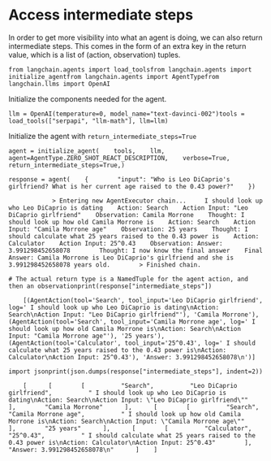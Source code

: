 Access intermediate steps
=========================

In order to get more visibility into what an agent is doing, we can also return intermediate steps. This comes in the form of an extra key in the return value, which is a list of (action, observation) tuples.

    from langchain.agents import load_toolsfrom langchain.agents import initialize_agentfrom langchain.agents import AgentTypefrom langchain.llms import OpenAI

Initialize the components needed for the agent.

    llm = OpenAI(temperature=0, model_name="text-davinci-002")tools = load_tools(["serpapi", "llm-math"], llm=llm)

Initialize the agent with `return_intermediate_steps=True`

    agent = initialize_agent(    tools,    llm,    agent=AgentType.ZERO_SHOT_REACT_DESCRIPTION,    verbose=True,    return_intermediate_steps=True,)

    response = agent(    {        "input": "Who is Leo DiCaprio's girlfriend? What is her current age raised to the 0.43 power?"    })

                > Entering new AgentExecutor chain...     I should look up who Leo DiCaprio is dating    Action: Search    Action Input: "Leo DiCaprio girlfriend"    Observation: Camila Morrone    Thought: I should look up how old Camila Morrone is    Action: Search    Action Input: "Camila Morrone age"    Observation: 25 years    Thought: I should calculate what 25 years raised to the 0.43 power is    Action: Calculator    Action Input: 25^0.43    Observation: Answer: 3.991298452658078        Thought: I now know the final answer    Final Answer: Camila Morrone is Leo DiCaprio's girlfriend and she is 3.991298452658078 years old.        > Finished chain.

    # The actual return type is a NamedTuple for the agent action, and then an observationprint(response["intermediate_steps"])

        [(AgentAction(tool='Search', tool_input='Leo DiCaprio girlfriend', log=' I should look up who Leo DiCaprio is dating\nAction: Search\nAction Input: "Leo DiCaprio girlfriend"'), 'Camila Morrone'), (AgentAction(tool='Search', tool_input='Camila Morrone age', log=' I should look up how old Camila Morrone is\nAction: Search\nAction Input: "Camila Morrone age"'), '25 years'), (AgentAction(tool='Calculator', tool_input='25^0.43', log=' I should calculate what 25 years raised to the 0.43 power is\nAction: Calculator\nAction Input: 25^0.43'), 'Answer: 3.991298452658078\n')]

    import jsonprint(json.dumps(response["intermediate_steps"], indent=2))

        [      [        [          "Search",          "Leo DiCaprio girlfriend",          " I should look up who Leo DiCaprio is dating\nAction: Search\nAction Input: \"Leo DiCaprio girlfriend\""        ],        "Camila Morrone"      ],      [        [          "Search",          "Camila Morrone age",          " I should look up how old Camila Morrone is\nAction: Search\nAction Input: \"Camila Morrone age\""        ],        "25 years"      ],      [        [          "Calculator",          "25^0.43",          " I should calculate what 25 years raised to the 0.43 power is\nAction: Calculator\nAction Input: 25^0.43"        ],        "Answer: 3.991298452658078\n"      ]    ]